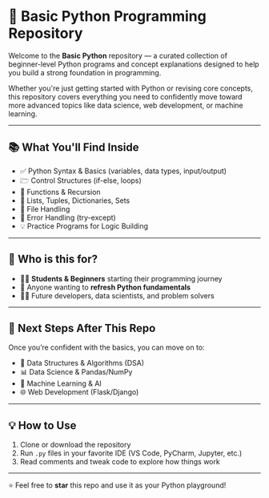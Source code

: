 # 🐍 Basic Python Programming Repository

Welcome to the **Basic Python** repository — a curated collection of beginner-level Python programs and concept explanations designed to help you build a strong foundation in programming.

Whether you're just getting started with Python or revising core concepts, this repository covers everything you need to confidently move toward more advanced topics like data science, web development, or machine learning.

---

## 📚 What You'll Find Inside

- ✅ Python Syntax & Basics (variables, data types, input/output)
- 🗁 Control Structures (if-else, loops)
- 🧮 Functions & Recursion
- 🐰 Lists, Tuples, Dictionaries, Sets
- 📜 File Handling
- 🐞 Error Handling (try-except)
- 💡 Practice Programs for Logic Building

---

## 🎯 Who is this for?

- 🧑‍🎓 **Students & Beginners** starting their programming journey  
- 🧠 Anyone wanting to **refresh Python fundamentals**  
- 👩‍💻 Future developers, data scientists, and problem solvers  

---

## 🚀 Next Steps After This Repo

Once you’re confident with the basics, you can move on to:

- 🔎 Data Structures & Algorithms (DSA)
- 📊 Data Science & Pandas/NumPy
- 🤖 Machine Learning & AI
- 🌐 Web Development (Flask/Django)

---

## 💡 How to Use

1. Clone or download the repository
2. Run `.py` files in your favorite IDE (VS Code, PyCharm, Jupyter, etc.)
3. Read comments and tweak code to explore how things work

---

⭐ Feel free to **star** this repo and use it as your Python playground!
